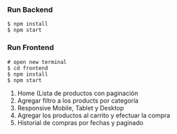 ### Run Backend

```
$ npm install
$ npm start
```

### Run Frontend

```
# open new terminal
$ cd frontend
$ npm install
$ npm start
```

1. Home (Lista de productos con paginación
2. Agregar filtro a los products por categoría
3. Responsive Mobile, Tablet y Desktop
4. Agregar los productos al carrito y efectuar la compra
5. Historial de compras por fechas y paginado
